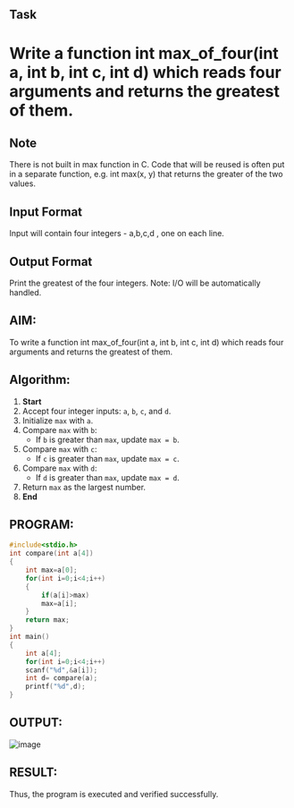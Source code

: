 ## Task

# Write a function int max_of_four(int a, int b, int c, int d) which reads four arguments and returns the greatest of them.

## Note

There is not built in max function in C. Code that will be reused is often put in a separate function, e.g. int max(x, y) that returns the greater of the two values.

## Input Format

Input will contain four integers - a,b,c,d , one on each line.

## Output Format

Print the greatest of the four integers.
Note: I/O will be automatically handled.
## AIM:
 To write a function int max_of_four(int a, int b, int c, int d) which reads four arguments and returns the greatest of them.
 ## Algorithm:

1. **Start**  
2. Accept four integer inputs: `a`, `b`, `c`, and `d`.  
3. Initialize `max` with `a`.  
4. Compare `max` with `b`:  
   - If `b` is greater than `max`, update `max = b`.  
5. Compare `max` with `c`:  
   - If `c` is greater than `max`, update `max = c`.  
6. Compare `max` with `d`:  
   - If `d` is greater than `max`, update `max = d`.  
7. Return `max` as the largest number.  
8. **End**  


 

## PROGRAM:
```c program
#include<stdio.h>
int compare(int a[4])
{
    int max=a[0];
    for(int i=0;i<4;i++)
    {
        if(a[i]>max)
        max=a[i];
    }
    return max;
}
int main()
{
    int a[4];
    for(int i=0;i<4;i++)
    scanf("%d",&a[i]);
    int d= compare(a);
    printf("%d",d);
}
```

## OUTPUT:
![image](https://github.com/user-attachments/assets/aba6d6ba-c7c3-4607-9f04-a740cafd9845)

## RESULT:
Thus, the program is executed and verified successfully.

